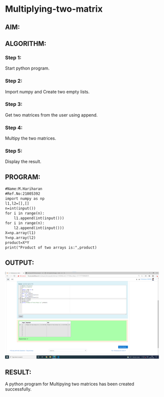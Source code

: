 # Multiplying-two-matrix

## AIM:

## ALGORITHM:

### Step 1:
Start python program.

### Step 2:
Import numpy and Create two empty lists.

### Step 3:
Get two matrices from the user using append.

### Step 4:
Multipy the two matrices.

### Step 5:
Display the result.

## PROGRAM: 
~~~
#Name:M.Hariharan
#Ref.No:21005392
import numpy as np
l1,l2=[],[]
n=int(input())
for i in range(n):
    l1.append(int(input()))
for i in range(n):
    l2.append(int(input()))
X=np.array(l1)
Y=np.array(l2)
product=X*Y
print("Product of two arrays is:",product)
~~~

## OUTPUT:
![output](mult.png)

## RESULT:
A python program for Multipying two matrices has been created successfully.
